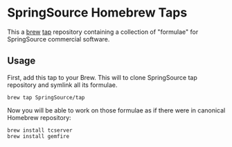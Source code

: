 # SpringSource Homebrew Taps

This a [brew](https://github.com/mxcl/homebrew) [tap](https://github.com/mxcl/homebrew/wiki/brew-tap) repository containing a collection of "formulae" for SpringSource commercial software. 

## Usage

First, add this tap to your Brew. This will to clone SpringSource tap repository and symlink all its formulae.

    brew tap SpringSource/tap

Now you will be able to work on those formulae as if there were in canonical Homebrew repository:

    brew install tcserver
    brew install gemfire
